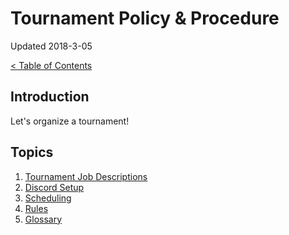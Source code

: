 # Tournament Policy & Procedure

Updated 2018-3-05

[< Table of Contents][0]

## Introduction

Let's organize a tournament!

## Topics

1. [Tournament Job Descriptions][1]
2. [Discord Setup][2]
3. [Scheduling][3]
4. [Rules][4]
5. [Glossary][5]


[0]: ../README.md
[1]: job_descriptions.md
[2]: discord_setup.md
[3]: scheduling.md
[4]: rules.md
[5]: glossary.md
